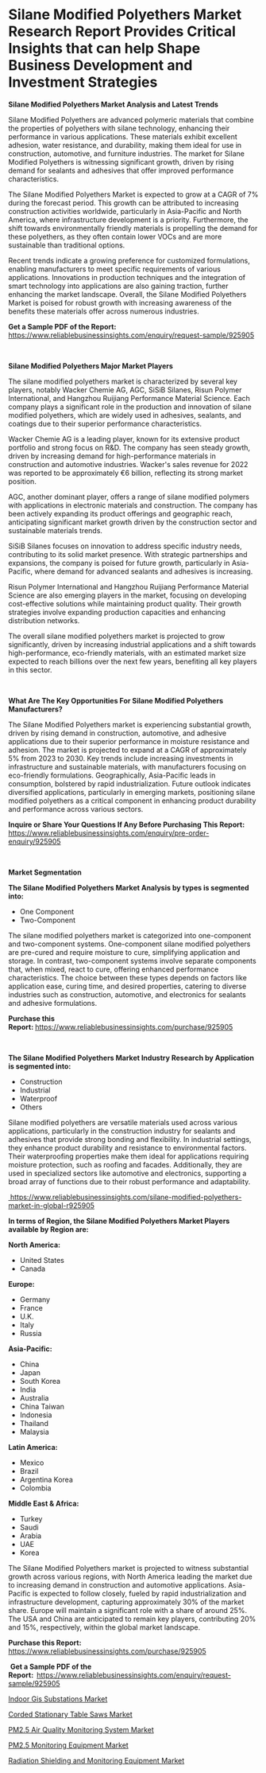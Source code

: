 <p><h1>Silane Modified Polyethers Market Research Report Provides Critical Insights that can help Shape Business Development and Investment Strategies</h1></p><p><strong>Silane Modified Polyethers Market Analysis and Latest Trends</strong></p>
<p><p>Silane Modified Polyethers are advanced polymeric materials that combine the properties of polyethers with silane technology, enhancing their performance in various applications. These materials exhibit excellent adhesion, water resistance, and durability, making them ideal for use in construction, automotive, and furniture industries. The market for Silane Modified Polyethers is witnessing significant growth, driven by rising demand for sealants and adhesives that offer improved performance characteristics.</p><p>The Silane Modified Polyethers Market is expected to grow at a CAGR of 7% during the forecast period. This growth can be attributed to increasing construction activities worldwide, particularly in Asia-Pacific and North America, where infrastructure development is a priority. Furthermore, the shift towards environmentally friendly materials is propelling the demand for these polyethers, as they often contain lower VOCs and are more sustainable than traditional options.</p><p>Recent trends indicate a growing preference for customized formulations, enabling manufacturers to meet specific requirements of various applications. Innovations in production techniques and the integration of smart technology into applications are also gaining traction, further enhancing the market landscape. Overall, the Silane Modified Polyethers Market is poised for robust growth with increasing awareness of the benefits these materials offer across numerous industries.</p></p>
<p><strong>Get a Sample PDF of the Report:&nbsp;</strong> <a href="https://www.reliablebusinessinsights.com/enquiry/request-sample/925905?utm_campaign=1605&utm_medium=2&utm_source=Github&utm_content=ia&utm_term=12102024&utm_id=silane-modified-polyethers">https://www.reliablebusinessinsights.com/enquiry/request-sample/925905</a></p>
<p>&nbsp;</p>
<p><strong>Silane Modified Polyethers Major Market Players</strong></p>
<p><p>The silane modified polyethers market is characterized by several key players, notably Wacker Chemie AG, AGC, SiSiB Silanes, Risun Polymer International, and Hangzhou Ruijiang Performance Material Science. Each company plays a significant role in the production and innovation of silane modified polyethers, which are widely used in adhesives, sealants, and coatings due to their superior performance characteristics.</p><p>Wacker Chemie AG is a leading player, known for its extensive product portfolio and strong focus on R&D. The company has seen steady growth, driven by increasing demand for high-performance materials in construction and automotive industries. Wacker's sales revenue for 2022 was reported to be approximately €6 billion, reflecting its strong market position.</p><p>AGC, another dominant player, offers a range of silane modified polymers with applications in electronic materials and construction. The company has been actively expanding its product offerings and geographic reach, anticipating significant market growth driven by the construction sector and sustainable materials trends.</p><p>SiSiB Silanes focuses on innovation to address specific industry needs, contributing to its solid market presence. With strategic partnerships and expansions, the company is poised for future growth, particularly in Asia-Pacific, where demand for advanced sealants and adhesives is increasing.</p><p>Risun Polymer International and Hangzhou Ruijiang Performance Material Science are also emerging players in the market, focusing on developing cost-effective solutions while maintaining product quality. Their growth strategies involve expanding production capacities and enhancing distribution networks.</p><p>The overall silane modified polyethers market is projected to grow significantly, driven by increasing industrial applications and a shift towards high-performance, eco-friendly materials, with an estimated market size expected to reach billions over the next few years, benefiting all key players in this sector.</p></p>
<p>&nbsp;</p>
<p><strong>What Are The Key Opportunities For Silane Modified Polyethers Manufacturers?</strong></p>
<p><p>The Silane Modified Polyethers market is experiencing substantial growth, driven by rising demand in construction, automotive, and adhesive applications due to their superior performance in moisture resistance and adhesion. The market is projected to expand at a CAGR of approximately 5% from 2023 to 2030. Key trends include increasing investments in infrastructure and sustainable materials, with manufacturers focusing on eco-friendly formulations. Geographically, Asia-Pacific leads in consumption, bolstered by rapid industrialization. Future outlook indicates diversified applications, particularly in emerging markets, positioning silane modified polyethers as a critical component in enhancing product durability and performance across various sectors.</p></p>
<p><strong>Inquire or Share Your Questions If Any Before Purchasing This Report:</strong> <a href="https://www.reliablebusinessinsights.com/enquiry/pre-order-enquiry/925905?utm_campaign=1605&utm_medium=2&utm_source=Github&utm_content=ia&utm_term=12102024&utm_id=silane-modified-polyethers">https://www.reliablebusinessinsights.com/enquiry/pre-order-enquiry/925905</a></p>
<p>&nbsp;</p>
<p><strong>Market Segmentation</strong></p>
<p><strong>The Silane Modified Polyethers Market Analysis by types is segmented into:</strong></p>
<p><ul><li>One Component</li><li>Two-Component</li></ul></p>
<p><p>The silane modified polyethers market is categorized into one-component and two-component systems. One-component silane modified polyethers are pre-cured and require moisture to cure, simplifying application and storage. In contrast, two-component systems involve separate components that, when mixed, react to cure, offering enhanced performance characteristics. The choice between these types depends on factors like application ease, curing time, and desired properties, catering to diverse industries such as construction, automotive, and electronics for sealants and adhesive formulations.</p></p>
<p><strong>Purchase this Report:&nbsp;</strong><a href="https://www.reliablebusinessinsights.com/purchase/925905?utm_campaign=1605&utm_medium=2&utm_source=Github&utm_content=ia&utm_term=12102024&utm_id=silane-modified-polyethers">https://www.reliablebusinessinsights.com/purchase/925905</a></p>
<p>&nbsp;</p>
<p><strong>The Silane Modified Polyethers Market Industry Research by Application is segmented into:</strong></p>
<p><ul><li>Construction</li><li>Industrial</li><li>Waterproof</li><li>Others</li></ul></p>
<p><p>Silane modified polyethers are versatile materials used across various applications, particularly in the construction industry for sealants and adhesives that provide strong bonding and flexibility. In industrial settings, they enhance product durability and resistance to environmental factors. Their waterproofing properties make them ideal for applications requiring moisture protection, such as roofing and facades. Additionally, they are used in specialized sectors like automotive and electronics, supporting a broad array of functions due to their robust performance and adaptability.</p></p>
<p><a href="https://www.reliablebusinessinsights.com/silane-modified-polyethers-market-in-global-r925905?utm_campaign=1605&utm_medium=2&utm_source=Github&utm_content=ia&utm_term=12102024&utm_id=silane-modified-polyethers">&nbsp;https://www.reliablebusinessinsights.com/silane-modified-polyethers-market-in-global-r925905</a></p>
<p><strong>In terms of Region, the Silane Modified Polyethers Market Players available by Region are:</strong></p>
<p>
    <p> <strong> North America: </strong>
        <ul>
            <li>United States</li>
            <li>Canada</li>
        </ul>
        </p> 
    <p> <strong> Europe: </strong>
        <ul>
            <li>Germany</li>
            <li>France</li>
            <li>U.K.</li>
            <li>Italy</li>
            <li>Russia</li>
        </ul>
        </p> 
    <p> <strong> Asia-Pacific: </strong>
        <ul>
            <li>China</li>
            <li>Japan</li>
            <li>South Korea</li>
            <li>India</li>
            <li>Australia</li>
            <li>China Taiwan</li>
            <li>Indonesia</li>
            <li>Thailand</li>
            <li>Malaysia</li>
        </ul>
        </p> 
    <p> <strong> Latin America: </strong>
        <ul>
            <li>Mexico</li>
            <li>Brazil</li>
            <li>Argentina Korea</li>
            <li>Colombia</li>
        </ul>
        </p> 
    <p> <strong> Middle East & Africa: </strong>
        <ul>
            <li>Turkey</li>
            <li>Saudi</li>
            <li>Arabia</li>
            <li>UAE</li>
            <li>Korea</li>
        </ul>
    </p>
    </p>
<p><p>The Silane Modified Polyethers market is projected to witness substantial growth across various regions, with North America leading the market due to increasing demand in construction and automotive applications. Asia-Pacific is expected to follow closely, fueled by rapid industrialization and infrastructure development, capturing approximately 30% of the market share. Europe will maintain a significant role with a share of around 25%. The USA and China are anticipated to remain key players, contributing 20% and 15%, respectively, within the global market landscape.</p></p>
<p><strong>Purchase this Report: </strong><a href="https://www.reliablebusinessinsights.com/purchase/925905?utm_campaign=1605&utm_medium=2&utm_source=Github&utm_content=ia&utm_term=12102024&utm_id=silane-modified-polyethers">https://www.reliablebusinessinsights.com/purchase/925905</a></p>
<p>&nbsp;<strong>Get a Sample PDF of the Report:&nbsp;&nbsp;</strong><a href="https://www.reliablebusinessinsights.com/enquiry/request-sample/925905?utm_campaign=1605&utm_medium=2&utm_source=Github&utm_content=ia&utm_term=12102024&utm_id=silane-modified-polyethers">https://www.reliablebusinessinsights.com/enquiry/request-sample/925905</a></p>
<p><strong></strong></p>
<p><p><a href="https://www.linkedin.com/pulse/global-indoor-gis-substations-market-projected-grow-cagr-5-7urnf?utm_campaign=1605&utm_medium=2&utm_source=Github&utm_content=ia&utm_term=12102024&utm_id=silane-modified-polyethers">Indoor Gis Substations Market</a></p><p><a href="https://www.linkedin.com/pulse/emerging-opportunities-challenges-global-corded-stationary-table-pbnff?utm_campaign=1605&utm_medium=2&utm_source=Github&utm_content=ia&utm_term=12102024&utm_id=silane-modified-polyethers">Corded Stationary Table Saws Market</a></p><p><a href="https://www.linkedin.com/pulse/pm25-air-quality-monitoring-system-market-outlook-complete-7plkf?utm_campaign=1605&utm_medium=2&utm_source=Github&utm_content=ia&utm_term=12102024&utm_id=silane-modified-polyethers">PM2.5 Air Quality Monitoring System Market</a></p><p><a href="https://www.linkedin.com/pulse/emerging-opportunities-challenges-global-pm25-monitoring-equipment-zoqif?utm_campaign=1605&utm_medium=2&utm_source=Github&utm_content=ia&utm_term=12102024&utm_id=silane-modified-polyethers">PM2.5 Monitoring Equipment Market</a></p><p><a href="https://github.com/HobertDavis43/Market-Research-Report-List-1/blob/main/radiation-shielding-and-monitoring-equipment-market.md?utm_campaign=1605&utm_medium=2&utm_source=Github&utm_content=ia&utm_term=12102024&utm_id=silane-modified-polyethers">Radiation Shielding and Monitoring Equipment Market</a></p></p>